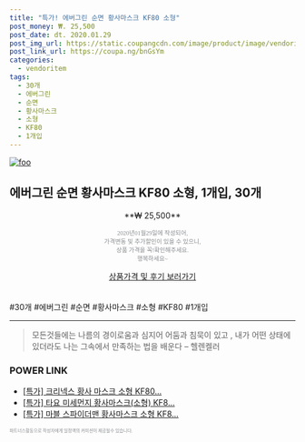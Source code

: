 ```yaml
--- 
title: "특가! 에버그린 순면 황사마스크 KF80 소형" 
post_money: ₩. 25,500 
post_date: dt. 2020.01.29 
post_img_url: https://static.coupangcdn.com/image/product/image/vendoritem/2018/12/21/3596456191/f5d70277-6e48-407d-a19e-dab1f6c71c31.jpg 
post_link_url: https://coupa.ng/bnGsYm 
categories: 
  - vendoritem 
tags: 
  - 30개 
  - 에버그린 
  - 순면 
  - 황사마스크 
  - 소형 
  - KF80 
  - 1개입 
--- 
```

[![foo](https://static.coupangcdn.com/image/product/image/vendoritem/2018/12/21/3596456191/f5d70277-6e48-407d-a19e-dab1f6c71c31.jpg)](https://coupa.ng/bnGsYm) 

## 에버그린 순면 황사마스크 KF80 소형, 1개입, 30개 
<p style="text-align: center;">**₩ 25,500**</p> 
<p style="text-align: center;"><span style="color: #898c8f; font-family: Georgia,Times,serif; font-size: 0.75em;">2020년01월29일에 작성되어, <br>가격변동 및 추가할인이 있을 수 있으니,<br> 상품 가격을 꼭!확인해주세요.<br>행복하세요~</span> 
</p>	 
<div markdown="0" style="text-align: center;"><a href="https://coupa.ng/bnGsYm" class="btn btn--success">상품가격 및 후기 보러가기</a></div> 
<br><br> 
  #30개 #에버그린 #순면 #황사마스크 #소형 #KF80 #1개입 
<hr> 

> 모든것들에는 나름의 경이로움과 심지어 어둠과 침묵이 있고 , 내가 어떤 상태에 있더라도 나는 그속에서 만족하는 법을 배운다 – 헬렌켈러 


### POWER LINK

* <a href="https://blog.naver.com/santokki14/221789416332" target="_blank">[특가] 크리넥스 황사 마스크 소형 KF80...</a>
* <a href="https://blog.naver.com/santokki14/221789642618" target="_blank">[특가] 타요 미세먼지 황사마스크(소형) KF8...</a>
* <a href="https://blog.naver.com/sakai111/221790200349" target="_blank">[특가] 마블 스파이더맨 황사마스크 소형 KF8...</a>

<span style="color: #898c8f; font-family: Georgia,Times,serif; font-size: 0.55em;">파트너스활동으로 작성자에게 일정액의 커미션이 제공될수 있습니다.</span> 
